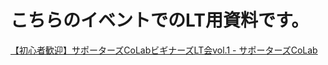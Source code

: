 # こちらのイベントでのLT用資料です。

[【初心者歓迎】サポーターズCoLabビギナーズLT会vol.1 - サポーターズCoLab](https://supporterzcolab.com/event/567/)

